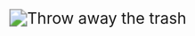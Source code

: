 <img src="https://user-images.githubusercontent.com/81292141/142431063-bad8387d-f994-4c39-bbb2-05d7f432b431.gif" alt="Throw away the trash" style="zoom:200%;" />